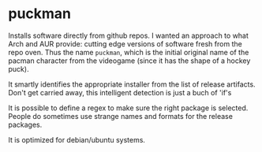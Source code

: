 # puckman

Installs software directly from github repos. I wanted an approach to what Arch and AUR provide: cutting edge versions of software fresh from the repo oven. Thus the name `puckman`, which is the initial original name of the pacman character from the videogame (since it has the shape of a hockey puck). 

It smartly identifies the appropriate installer from the list of release artifacts. Don't get carried away, this intelligent detection is just a buch of 'if's

It is possible to define a regex to make sure the right package is selected. People do sometimes use strange names and formats for the release packages. 

It is optimized for debian/ubuntu systems. 
